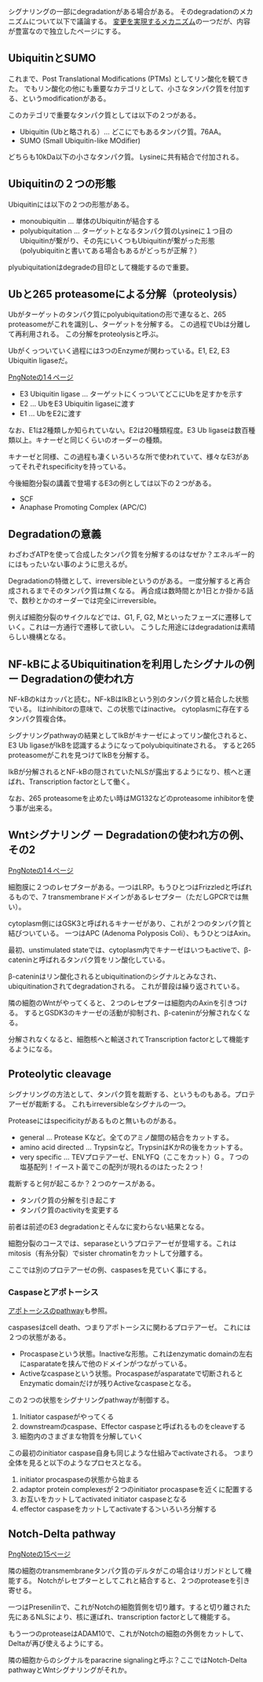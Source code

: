 シグナリングの一部にdegradationがある場合がある。
そのdegradationのメカニズムについて以下で議論する。
[変更を実現するメカニズム](変更を実現するメカニズム.md)の一つだが、内容が豊富なので独立したページにする。

## UbiquitinとSUMO

これまで、Post Translational Modifications (PTMs) としてリン酸化を観てきた。
でもリン酸化の他にも重要なカテゴリとして、小さなタンパク質を付加する、というmodificationがある。

このカテゴリで重要なタンパク質としては以下の２つがある。

- Ubiquitin (Ubと略される）... どこにでもあるタンパク質。76AA。
- SUMO (Small Ubiquitin-like MOdifier)

どちらも10kDa以下の小さなタンパク質。
Lysineに共有結合で付加される。

## Ubiquitinの２つの形態

Ubiquitinには以下の２つの形態がある。

- monoubiquitin ... 単体のUbiquitinが結合する
- polyubiquitation ... ターゲットとなるタンパク質のLysineに１つ目のUbiquitinが繋がり、その先にいくつもUbiquitinが繋がった形態(polyubiquitinと書いてある場合もあるがどっちが正解？）

plyubiquitationはdegradeの目印として機能するので重要。

## Ubと265 proteasomeによる分解（proteolysis）

Ubがターゲットのタンパク質にpolyubiquitationの形で連なると、265 proteasomeがこれを識別し、ターゲットを分解する。
この過程でUbは分離して再利用される。
この分解をproteolysisと呼ぶ。

Ubがくっついていく過程には3つのEnzymeが関わっている。E1, E2, E3 Ubiquitin ligaseだ。

[PngNoteの1４ページ](https://karino2.github.io/ImageGallery/CellBiology706x.html#lg=1&slide=13)

- E3 Ubiquitin ligase ... ターゲットにくっついてどこにUbを足すかを示す
- E2 ... UbをE3 Ubiquitin ligaseに渡す
- E1 ... UbをE2に渡す

なお、E1は2種類しか知られていない。E2は20種類程度。E3 Ub ligaseは数百種類以上。キナーゼと同じくらいのオーダーの種類。

キナーゼと同様、この過程も凄くいろいろな所で使われていて、様々なE3があってそれぞれspecificityを持っている。

今後細胞分裂の講義で登場するE3の例としては以下の２つがある。

- SCF
- Anaphase Promoting Complex (APC/C)

## Degradationの意義

わざわざATPを使って合成したタンパク質を分解するのはなぜか？エネルギー的にはもったいない事のように思えるが。

Degradationの特徴として、irreversibleというのがある。
一度分解すると再合成されるまでそのタンパク質は無くなる。
再合成は数時間とか1日とか掛かる話で、数秒とかのオーダーでは完全にirreversible。

例えば細胞分裂のサイクルなどでは、G1, F, G2, Mといったフェーズに遷移していく。これは一方通行で遷移して欲しい。
こうした用途にはdegradationは素晴らしい機構となる。

## NF-kBによるUbiquitinationを利用したシグナルの例 ー Degradationの使われ方

NF-kBのkはカッパと読む。NF-kBはIkBという別のタンパク質と結合した状態でいる。
Iはinhibitorの意味で、この状態ではinactive。
cytoplasmに存在するタンパク質複合体。

シグナリングpathwayの結果としてIkBがキナーゼによってリン酸化されると、
E3 Ub ligaseがIkBを認識するようになってpolyubiquitinateされる。
すると265 proteasomeがこれを見つけてIkBを分解する。

IkBが分解されるとNF-kBの隠されていたNLSが露出するようになり、核へと運ばれ、Transcription factorとして働く。

なお、265 proteasomeを止めたい時はMG132などのproteasome inhibitorを使う事が出来る。

## Wntシグナリング ー Degradationの使われ方の例、その2

[PngNoteの1４ページ](https://karino2.github.io/ImageGallery/CellBiology706x.html#lg=1&slide=13)

細胞膜に２つのレセプターがある。一つはLRP。もうひとつはFrizzledと呼ばれるもので、7 transmembraneドメインがあるレセプター（ただしGPCRでは無い）。

cytoplasm側にはGSK3と呼ばれるキナーゼがあり、これが２つのタンパク質と結びついている。
一つはAPC (Adenoma Polyposis Coli）、もうひとつはAxin。

最初、unstimulated stateでは、cytoplasm内でキナーゼはいつもactiveで、β-cateninと呼ばれるタンパク質をリン酸化している。

β-cateninはリン酸化されるとubiquitinationのシグナルとみなされ、ubiquitinationされてdegradationされる。
これが普段は繰り返されている。

隣の細胞のWntがやってくると、２つのレセプターは細胞内のAxinを引きつける。
するとGSDK3のキナーゼの活動が抑制され、β-cateninが分解されなくなる。

分解されなくなると、細胞核へと輸送されてTranscription factorとして機能するようになる。

## Proteolytic cleavage

シグナリングの方法として、タンパク質を裁断する、というものもある。プロテアーゼが裁断する。
これもirreversibleなシグナルの一つ。

Proteaseにはspecificityがあるものと無いものがある。

- general ... Protease Kなど。全てのアミノ酸間の結合をカットする。
- amino acid directed ... Trypsinなど。TrypsinはKかRの後をカットする。
- very specific ... TEVプロテアーゼ、ENLYFQ（ここをカット）G 。７つの塩基配列！イースト菌でこの配列が現れるのはたった２つ！

裁断すると何が起こるか？２つのケースがある。

- タンパク質の分解を引き起こす
- タンパク質のactivityを変更する

前者は前述のE3 degradationとそんなに変わらない結果となる。

細胞分裂のコースでは、separaseというプロテアーゼが登場する。これはmitosis（有糸分裂）でsister chromatinをカットして分離する。

ここでは別のプロテアーゼの例、caspasesを見ていく事にする。

### Caspaseとアポトーシス

[アポトーシスのpathway](アポトーシスのpathway.md)も参照。

caspasesはcell death、つまりアポトーシスに関わるプロテアーゼ。
これには２つの状態がある。

- Procaspaseという状態。Inactiveな形態。これはenzymatic domainの左右にasparatateを挟んで他のドメインがつながっている。
- Activeなcaspaseという状態。Procaspaseがasparatateで切断されるとEnzymatic domainだけが残りActiveなcaspaseとなる。

この２つの状態をシグナリングpathwayが制御する。

1. Initiator caspaseがやってくる
2. downstreamのcaspase、Effector caspaseと呼ばれるものをcleaveする
3. 細胞内のさまざまな物質を分解していく

この最初のinitiator caspase自身も同じような仕組みでactivateされる。
つまり全体を見ると以下のようなプロセスとなる。

1. initiator procaspaseの状態から始まる
2. adaptor protein complexesが２つのinitiator procaspaseを近くに配置する
3. お互いをカットしてactivated initiator caspaseとなる
4. effector caspaseをカットしてactivateする＞いろいろ分解する

## Notch-Delta pathway

[PngNoteの15ページ](https://karino2.github.io/ImageGallery/CellBiology706x.html#lg=1&slide=14)

隣の細胞のtransmembraneタンパク質のデルタがこの場合はリガンドとして機能する。
Notchがレセプターとしてこれと結合すると、２つのproteaseを引き寄せる。

一つはPresenilinで、これがNotchの細胞質側を切り離す。すると切り離された先にあるNLSにより、核に運ばれ、transcription factorとして機能する。

もう一つのproteaseはADAM10で、これがNotchの細胞の外側をカットして、Deltaが再び使えるようにする。

隣の細胞からのシグナルをparacrine signalingと呼ぶ？ここではNotch-Delta pathwayとWntシグナリングがそれか。
